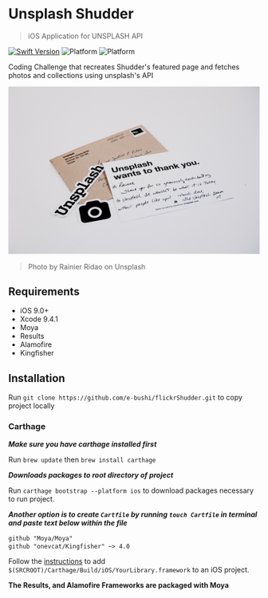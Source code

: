# Unsplash Shudder
>iOS Application for UNSPLASH API

[![Swift Version](https://img.shields.io/badge/Swift-4.0-orange.svg)](https://swift.org)
![Platform](https://img.shields.io/badge/platform-ios-lightgrey.svg)
![Platform](https://img.shields.io/badge/Carthage-Compatible-green.svg)


Coding Challenge that recreates Shudder's featured page and fetches photos and collections using unsplash's API

![](unsplash.jpg)
>Photo by Rainier Ridao on Unsplash

## Requirements

- iOS 9.0+
- Xcode 9.4.1
- Moya
- Results
- Alamofire
- Kingfisher


## Installation

Run `git clone https://github.com/e-bushi/flickrShudder.git` to copy project locally

### Carthage

***Make sure you have carthage installed first***

Run `brew update` then `brew install carthage` 


***Downloads packages to root directory of project***

Run `carthage bootstrap --platform ios` to download packages necessary to run project.


***Another option is to create `Cartfile`  by running `touch Cartfile` in terminal and paste text below within the file***

```
github "Moya/Moya"
github "onevcat/Kingfisher" ~> 4.0
```

Follow the [instructions](https://github.com/Carthage/Carthage#if-youre-building-for-ios) to add `$(SRCROOT)/Carthage/Build/iOS/YourLibrary.framework` to an iOS project.

**The Results, and Alamofire Frameworks are packaged with Moya**

